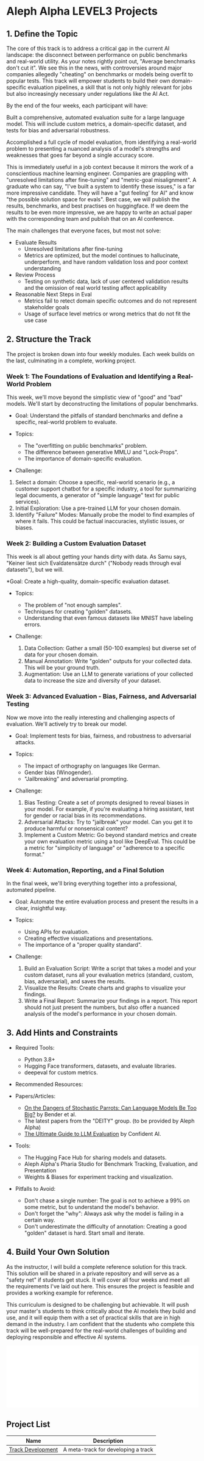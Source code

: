 # Aleph Alpha LEVEL3 Projects

## 1. Define the Topic
The core of this track is to address a critical gap in the current AI landscape: the disconnect between performance on public benchmarks and real-world utility. As your notes rightly point out, "Average benchmarks don't cut it". We see this in the news, with controversies around major companies allegedly "cheating" on benchmarks or models being overfit to popular tests. This track will empower students to build their own domain-specific evaluation pipelines, a skill that is not only highly relevant for jobs but also increasingly necessary under regulations like the AI Act.

By the end of the four weeks, each participant will have:

Built a comprehensive, automated evaluation suite for a large language model. This will include custom metrics, a domain-specific dataset, and tests for bias and adversarial robustness.

Accomplished a full cycle of model evaluation, from identifying a real-world problem to presenting a nuanced analysis of a model's strengths and weaknesses that goes far beyond a single accuracy score.

This is immediately useful in a job context because it mirrors the work of a conscientious machine learning engineer. Companies are grappling with "unresolved limitations after fine-tuning" and "metric-goal misalignment". A graduate who can say, "I've built a system to identify these issues," is a far more impressive candidate. They will have a "gut feeling' for AI" and know "the possible solution space for evals".
Best case, we will publish the results, benchmarks, and best practises on huggingface. If we deem the results to be even more impressive, we are happy to write an actual paper with the corresponding team and publish that on an AI conference.

The main challenges that everyone faces, but most not solve:
* Evaluate Results
  * Unresolved limitations after fine-tuning
  * Metrics are optimized, but the model continues to hallucinate, underperform, and have random validation loss and poor context understanding
* Review Process
  * Testing on synthetic data, lack of user centered validation results and the omission of real world testing affect applicability
* Reasonable Next Steps in Eval
  * Metrics fail to retect domain specific outcomes and do not represent stakeholder goals
  * Usage of surface level metrics or wrong metrics that do not fit the use case


## 2. Structure the Track
The project is broken down into four weekly modules. Each week builds on the last, culminating in a complete, working project.

### Week 1: The Foundations of Evaluation and Identifying a Real-World Problem
This week, we'll move beyond the simplistic view of "good" and "bad" models. We'll start by deconstructing the limitations of popular benchmarks.

* Goal: Understand the pitfalls of standard benchmarks and define a specific, real-world problem to evaluate.

* Topics:
  * The "overfitting on public benchmarks" problem.
  * The difference between generative MMLU and "Lock-Props".
  * The importance of domain-specific evaluation.

* Challenge:
1. Select a domain: Choose a specific, real-world scenario (e.g., a customer support chatbot for a specific industry, a tool for summarizing legal documents, a generator of "simple language" text for public services).
1. Initial Exploration: Use a pre-trained LLM for your chosen domain.
1. Identify "Failure" Modes: Manually probe the model to find examples of where it fails. This could be factual inaccuracies, stylistic issues, or biases.

### Week 2: Building a Custom Evaluation Dataset
This week is all about getting your hands dirty with data. As Samu says, "Keiner liest sich Evaldatensätze durch" ("Nobody reads through eval datasets"), but we will.

*Goal: Create a high-quality, domain-specific evaluation dataset.

* Topics:
  * The problem of "not enough samples".
  * Techniques for creating "golden" datasets.
  * Understanding that even famous datasets like MNIST have labeling errors.

* Challenge:
  1. Data Collection: Gather a small (50-100 examples) but diverse set of data for your chosen domain.
  2. Manual Annotation: Write "golden" outputs for your collected data. This will be your ground truth.
  3. Augmentation: Use an LLM to generate variations of your collected data to increase the size and diversity of your dataset.


### Week 3: Advanced Evaluation - Bias, Fairness, and Adversarial Testing
Now we move into the really interesting and challenging aspects of evaluation. We'll actively try to break our model.

* Goal: Implement tests for bias, fairness, and robustness to adversarial attacks.

* Topics:
  * The impact of orthography on languages like German.
  * Gender bias (Winogender).
  * "Jailbreaking" and adversarial prompting.

* Challenge:
  1. Bias Testing: Create a set of prompts designed to reveal biases in your model. For example, if you're evaluating a hiring assistant, test for gender or racial bias in its recommendations.
  2. Adversarial Attacks: Try to "jailbreak" your model. Can you get it to produce harmful or nonsensical content?
  3. Implement a Custom Metric: Go beyond standard metrics and create your own evaluation metric using a tool like DeepEval. This could be a metric for "simplicity of language" or "adherence to a specific format."


### Week 4: Automation, Reporting, and a Final Solution
In the final week, we'll bring everything together into a professional, automated pipeline.

* Goal: Automate the entire evaluation process and present the results in a clear, insightful way.

* Topics:
  * Using APIs for evaluation.
  * Creating effective visualizations and presentations.
  * The importance of a "proper quality standard".

* Challenge:
  1. Build an Evaluation Script: Write a script that takes a model and your custom dataset, runs all your evaluation metrics (standard, custom, bias, adversarial), and saves the results.
  2. Visualize the Results: Create charts and graphs to visualize your findings.
  3. Write a Final Report: Summarize your findings in a report. This report should not just present the numbers, but also offer a nuanced analysis of the model's performance in your chosen domain.


## 3. Add Hints and Constraints
* Required Tools:
  * Python 3.8+
  * Hugging Face transformers, datasets, and evaluate libraries.
  * deepeval for custom metrics.

* Recommended Resources:

* Papers/Articles:
  * [On the Dangers of Stochastic Parrots: Can Language Models Be Too Big?](https://faculty.washington.edu/ebender//papers/Bender-NE-ExpAI.pdf) by Bender et al.
  * The latest papers from the "DEITY" group. (to be provided by Aleph Alpha)
  * [The Ultimate Guide to LLM Evaluation](https://www.confident-ai.com/blog/how-to-evaluate-llm-applications#:~:text=In%20this%20article%2C%20as%20the%20founder%20of%20Confident,when%20building%20RAG%20applications%20that%20evaluation%20can%20solve.) by Confident AI.

* Tools:
  * The Hugging Face Hub for sharing models and datasets.
  * Aleph Alpha's Pharia Studio for Benchmark Tracking, Evaluation, and Presentation
  * Weights & Biases for experiment tracking and visualization.

* Pitfalls to Avoid:
  * Don't chase a single number: The goal is not to achieve a 99% on some metric, but to understand the model's behavior.
  * Don't forget the "why": Always ask why the model is failing in a certain way.
  * Don't underestimate the difficulty of annotation: Creating a good "golden" dataset is hard. Start small and iterate.


## 4. Build Your Own Solution
As the instructor, I will build a complete reference solution for this track. This solution will be shared in a private repository and will serve as a "safety net" if students get stuck. It will cover all four weeks and meet all the requirements I've laid out here. This ensures the project is feasible and provides a working example for reference.

This curriculum is designed to be challenging but achievable. It will push your master's students to think critically about the AI models they build and use, and it will equip them with a set of practical skills that are in high demand in the industry. I am confident that the students who complete this track will be well-prepared for the real-world challenges of building and deploying responsible and effective AI systems.


![logo](./level3.png)

## Project List

| Name                                               | Description                         |
| -------------------------------------------------- | ----------------------------------- |
| [Track Development](./track-development/README.md) | A meta-track for developing a track |


